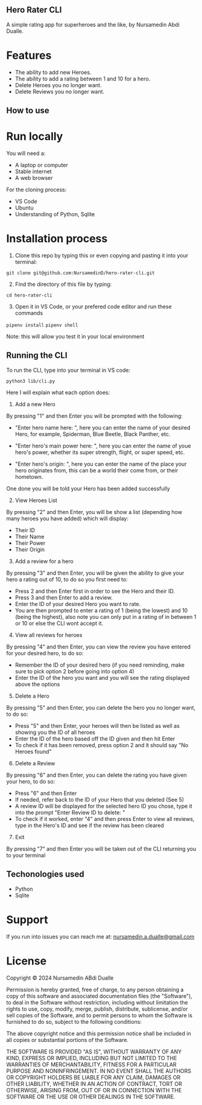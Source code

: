 ## Hero Rater CLI

A simple rating app for superheroes and the like, by Nursamedin Abdi Dualle.

# Features
- The ability to add new Heroes.
- The ability to add a rating between 1 and 10 for a hero.
- Delete Heroes you no longer want.
- Delete Reviews you no longer want.

## How to use

# Run locally

You will need a:
- A laptop or computer
- Stable internet
- A web browser

For the cloning process:
- VS Code
- Ubuntu
- Understanding of Python, Sqlite

# Installation process

1. Clone this repo by typing this or even copying and pasting it into your terminal:

`git clone git@github.com:NursamedinD/hero-rater-cli.git`

2. Find the directory of this file by typing:

`cd hero-rater-cli`

3. Open it in VS Code, or your prefered code editor and run these commands

`pipenv install`
`pipenv shell`

Note: this will allow you test it in your local environment

## Running the CLI

To run the CLI, type into your terminal in VS code:

`python3 lib/cli.py`

Here I will explain what each option does:

1. Add a new Hero

By pressing "1" and then Enter you will be prompted with the following:

- "Enter hero name here: ", here you can enter the name of your desired Hero, for example, Spiderman, Blue Beetle, Black Panther, etc.

- "Enter hero's main power here: ", here you can enter the name of youe hero's power, whether its super strength, flight, or super speed, etc.

- "Enter hero's origin: ", here you can enter the name of the place your hero originates from, this can be a world their come from, or their hometown.

One done you will be told your Hero has been added successfully

2. View Heroes List

By pressing "2" and then Enter, you will be show a list (depending how many heroes you have added) which will display:

- Their ID
- Their Name
- Their Power
- Their Origin

3. Add a review for a hero

By pressing "3" and then Enter, you will be given the ability to give your hero a rating out of 10, to do so you first need to:

- Press 2 and then Enter first in order to see the Hero and their ID.
- Press 3 and then Enter to add a review.
- Enter the ID of your desired Hero you want to rate.
- You are then prompted to enter a rating of 1 (being the lowest) and 10 (being the highest), also note you can only put in a rating of in between 1 or 10 or else the CLI wont accept it.

4. View all reviews for heroes

By pressing "4" and then Enter, you can view the review you have entered for your desired hero, to do so:
- Remember the ID of your desired hero (if you need reminding, make sure to pick option 2 before going into option 4)
- Enter the ID of the hero you want and you will see the rating displayed above the options

5. Delete a Hero

By pressing "5" and then Enter, you can delete the hero you no longer want, to do so:
- Press "5" and then Enter, your heroes will then be listed as well as showing you the ID of all heroes
- Enter the ID of the hero based off the ID given and then hit Enter
- To check if it has been removed, press option 2 and it should say "No Heroes found"

6. Delete a Review

By pressing "6" and then Enter, you can delete the rating you have given your hero, to do so:
- Press "6" and then Enter
- If needed, refer back to the ID of your Hero that you deleted (See 5)
- A review ID will be displayed for the selected hero ID you chose, type it into the prompt "Enter Review ID to delete: "
- To check if it worked, enter "4" and then press Enter to view all reviews, type in the Hero's ID and see if the review has been cleared

7. Exit

By pressing "7" and then Enter you will be taken out of the CLI returning you to your terminal

## Techonologies used

- Python
- Sqlite

# Support

If you run into issues you can reach me at: nursamedin.a.dualle@gmail.com

# License

Copyright © 2024 Nursamedin ABdi Dualle

Permission is hereby granted, free of charge, to any person obtaining a copy of this software and associated documentation files (the "Software"), to deal in the Software without restriction, including without limitation the rights to use, copy, modify, merge, publish, distribute, sublicense, and/or sell copies of the Software, and to permit persons to whom the Software is furnished to do so, subject to the following conditions:

The above copyright notice and this permission notice shall be included in all copies or substantial portions of the Software.

THE SOFTWARE IS PROVIDED "AS IS", WITHOUT WARRANTY OF ANY KIND, EXPRESS OR IMPLIED, INCLUDING BUT NOT LIMITED TO THE WARRANTIES OF MERCHANTABILITY, FITNESS FOR A PARTICULAR PURPOSE AND NONINFRINGEMENT. IN NO EVENT SHALL THE AUTHORS OR COPYRIGHT HOLDERS BE LIABLE FOR ANY CLAIM, DAMAGES OR OTHER LIABILITY, WHETHER IN AN ACTION OF CONTRACT, TORT OR OTHERWISE, ARISING FROM, OUT OF OR IN CONNECTION WITH THE SOFTWARE OR THE USE OR OTHER DEALINGS IN THE SOFTWARE.